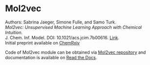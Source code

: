 # Mol2vec  

Authors: Sabrina Jaeger, Simone Fulle, and Samo Turk.  
*Mol2vec: Unsupervised Machine Learning Approach with Chemical Intuition.*  
J. Chem. Inf. Model. DOI: 10.1021/acs.jcim.7b00616. [Link](http://pubs.acs.org/doi/abs/10.1021/acs.jcim.7b00616).  
Initial preprint available on [ChemRxiv](https://chemrxiv.org/articles/Mol2vec_Unsupervised_Machine_Learning_Approach_with_Chemical_Intuition/5513581)

Code of Mol2vec module can be obtained via [Mol2vec repository](https://github.com/samoturk/mol2vec) and documentation is available on [Read the Docs](http://mol2vec.readthedocs.io).  

